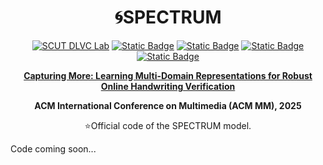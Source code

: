 # <div align="center">🌀SPECTRUM

<div align="center">
  <a href="http://dlvc-lab.net/lianwen/"> <img alt="SCUT DLVC Lab" src="https://img.shields.io/badge/SCUT-DLVC_Lab-A85882?logo=Academia&logoColor=hsl"></a>
  <a href="https://arxiv.org/abs/2508.01427"> <img alt="Static Badge" src="https://img.shields.io/badge/ACM%20MM-SPECTURM-%23327FE6?logo=ACM&logoColor=rgb&labelColor=58B822"></a>
  <a href="https://arxiv.org/abs/2508.01427"> <img alt="Static Badge" src="https://img.shields.io/badge/arXiv-2508.01427-%23CE0000?logo=arXiv&logoColor=rgb&labelColor=gray"></a>
  <a href="https://huggingface.co/papers/2508.01427"> <img alt="Static Badge" src="https://img.shields.io/badge/HuggingFace-Paper-FFBF00?logo=HuggingFace&logoColor=rgb&labelColor=gray"></a>
  <a href="./LICENSE"> <img alt="Static Badge" src="https://img.shields.io/badge/License-GPLv3-98009A?logo=GNUBash&logoColor=rgb&labelColor=006622"></a>
<p></p>


<a href="https://arxiv.org/abs/2508.01427"> <b>Capturing More: Learning Multi-Domain Representations for Robust Online Handwriting Verification</b> </a>

<b>ACM International Conference on Multimedia (ACM MM), 2025</b>

:star:Official code of the SPECTRUM model.
</div>

Code coming soon...
